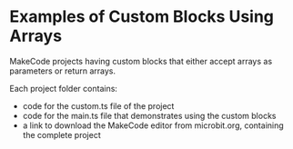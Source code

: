 # Examples of Custom Blocks Using Arrays
MakeCode projects having custom blocks that either accept arrays as parameters or return arrays.

Each project folder contains:
* code for the custom.ts file of the project
* code for the main.ts file that demonstrates using the custom blocks
* a link to download the MakeCode editor from microbit.org, containing the complete project 

